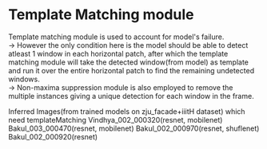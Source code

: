 # Template Matching module

Template matching module is used to account for model's failure. \
-> However the only condition here is the model should be able to detect atleast 1 window in each horizontal patch, after which the template matching module will take the detected window(from model) as template and run it over the entire horizontal patch to find the remaining undetected windows. \
-> Non-maxima suppression module is also employed to remove the multiple instances giving a unique detection for each window in the frame.


Inferred Images(from trained models on zju_facade+iiitH dataset) which need templateMatching
Vindhya_002_000320(resnet, mobilenet)
Bakul_003_000470(resnet, mobilenet)
Bakul_002_000970(resnet, shuflenet)
Bakul_002_000920(resnet)
